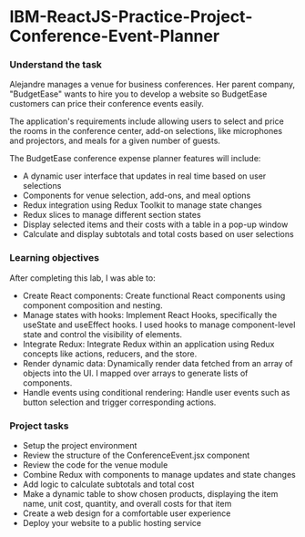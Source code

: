 # IBM-ReactJS-Practice-Project-Conference-Event-Planner
### Understand the task
Alejandre manages a venue for business conferences. Her parent company, "BudgetEase" wants to hire you to develop a website so BudgetEase customers can price their conference events easily.

The application's requirements include allowing users to select and price the rooms in the conference center, add-on selections, like microphones and projectors, and meals for a given number of guests.

The BudgetEase conference expense planner features will include:

- A dynamic user interface that updates in real time based on user selections
- Components for venue selection, add-ons, and meal options
- Redux integration using Redux Toolkit to manage state changes
- Redux slices to manage different section states
- Display selected items and their costs with a table in a pop-up window
- Calculate and display subtotals and total costs based on user selections

### Learning objectives
After completing this lab, I was able to:

- Create React components: Create functional React components using component composition and nesting.
- Manage states with hooks: Implement React Hooks, specifically the useState and useEffect hooks. I used hooks to manage component-level state and control the visibility of elements.
- Integrate Redux: Integrate Redux within an application using Redux concepts like actions, reducers, and the store.
- Render dynamic data: Dynamically render data fetched from an array of objects into the UI. I mapped over arrays to generate lists of components.
- Handle events using conditional rendering: Handle user events such as button selection and trigger corresponding actions.

### Project tasks
- Setup the project environment
- Review the structure of the ConferenceEvent.jsx component
- Review the code for the venue module
- Combine Redux with components to manage updates and state changes
- Add logic to calculate subtotals and total cost
- Make a dynamic table to show chosen products, displaying the item name, unit cost, quantity, and overall costs for that item
- Create a web design for a comfortable user experience
- Deploy your website to a public hosting service
